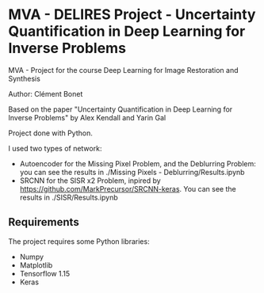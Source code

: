 # MVA - DELIRES Project - Uncertainty Quantification in Deep Learning for Inverse Problems
MVA - Project for the course Deep Learning for Image Restoration and Synthesis

Author: Clément Bonet

Based on the paper "Uncertainty Quantification in Deep Learning for Inverse Problems" by Alex Kendall and Yarin Gal

Project done with Python.

I used two types of network:
- Autoencoder for the Missing Pixel Problem, and the Deblurring Problem: you can see the results in ./Missing Pixels - Deblurring/Results.ipynb
- SRCNN for the SISR x2 Problem, inpired by https://github.com/MarkPrecursor/SRCNN-keras. You can see the results in ./SISR/Results.ipynb

## Requirements

The project requires some Python libraries:
- Numpy
- Matplotlib
- Tensorflow 1.15
- Keras


